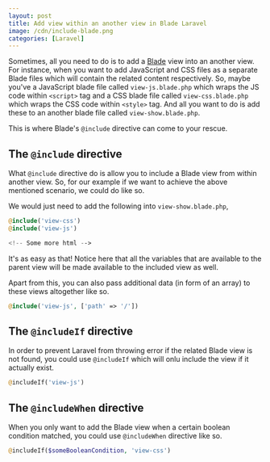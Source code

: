 ```yaml
---
layout: post
title: Add view within an another view in Blade Laravel
image: /cdn/include-blade.png
categories: [Laravel]
---
```


Sometimes, all you need to do is to add a [Blade](https://laravel.com/docs/5.6/blade) view into an another view. For instance, when you want to add JavaScript and CSS files as a separate Blade files which will contain the related content respectively. So, maybe you've a JavaScript blade file called `view-js.blade.php` which wraps the JS code within `<script>` tag and a CSS blade file called `view-css.blade.php` which wraps the CSS code within `<style>` tag. And all you want to do is add these to an another blade file called `view-show.blade.php`.

This is where Blade's `@include` directive can come to your rescue.

## The `@include` directive

What `@include` directive do is allow you to include a Blade view from within another view. So, for our example if we want to achieve the above mentioned scenario, we could do like so.

We would just need to add the following into `view-show.blade.php`,

```php
@include('view-css')
@include('view-js')

<!-- Some more html -->
```

It's as easy as that! Notice here that all the variables that are available to the parent view will be made available to the included view as well.

Apart from this, you can also pass additional data (in form of an array) to these views altogether like so.

```php
@include('view-js', ['path' => '/'])
```

## The `@includeIf` directive

In order to prevent Laravel from throwing error if the related Blade view is not found, you could use `@includeIf` which will onlu include the view if it actually exist.

```php
@includeIf('view-js')
```

## The `@includeWhen` directive

When you only want to add the Blade view when a certain boolean condition matched, you could use `@includeWhen` directive like so.

```php
@includeIf($someBooleanCondition, 'view-css')
```

